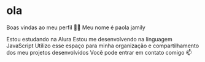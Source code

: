 # ola 
Boas vindas ao meu perfil 💙💙
Meu nome é paola jamily 

Estou estudando na Alura
Estou me desenvolvendo na linguagem JavaScript
Utilizo esse espaço para minha organização e compartilhamento dos meu projetos desenvolvidos
Você pode entrar em contato comigo 📫

